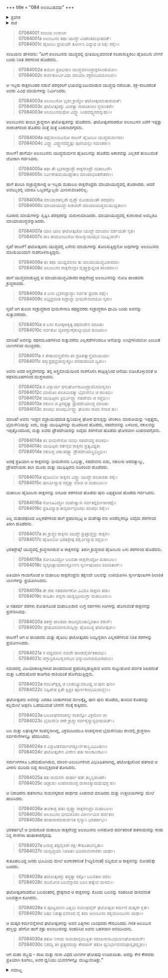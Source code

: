 +++
title = "084 ಅಲಂಬುಷವಧಃ"
+++

<details><summary>ಪ್ರವೇಶ</summary>


।।   ಓಂ ಓಂ ನಮೋ ನಾರಾಯಣಾಯ।।   ಶ್ರೀ ವೇದವ್ಯಾಸಾಯ ನಮಃ ।।

ಶ್ರೀ ಕೃಷ್ಣದ್ವೈಪಾಯನ ವೇದವ್ಯಾಸ ವಿರಚಿತ  

**ಶ್ರೀ ಮಹಾಭಾರತ**

**ದ್ರೋಣ ಪರ್ವ**

**ಜಯದ್ರಥವಧ ಪರ್ವ**

**ಅಧ್ಯಾಯ 84**

</details>

<details><summary>ಸಾರ</summary>

ಘಟೋತ್ಕಚನಿಂದ ಅಲಂಬುಸನ ವಧೆ (1-30).


</details>


> 07084001 ಸಂಜಯ ಉವಾಚ।   
07084001a ಅಲಂಬುಸಂ ತಥಾ ಯುದ್ಧೇ ವಿಚರಂತಮಭೀತವತ್।   
07084001c ಹೈಡಿಂಬಃ ಪ್ರಯಯೌ ತೂರ್ಣಂ ವಿವ್ಯಾಧ ಚ ಶಿತೈಃ ಶರೈಃ।।

ಸಂಜಯನು ಹೇಳಿದನು: “ಹೀಗೆ ಅಲಂಬುಸನು ಯುದ್ಧದಲ್ಲಿ ಭೀತಿಯಿಲ್ಲದವನಂತೆ ಸಂಚರಿಸುತ್ತಿರಲು ಹೈಡಿಂಬನು ಬೇಗನೆ ಬಂದು ನಿಶಿತ ಶರಗಳಿಂದ ಹೊಡೆದನು.

> 07084002a ತಯೋಃ ಪ್ರತಿಭಯಂ ಯುದ್ಧಮಾಸೀದ್ರಾಕ್ಷಸಸಿಂಹಯೋಃ।   
07084002c ಕುರ್ವತೋರ್ವಿವಿಧಾ ಮಾಯಾಃ ಶಕ್ರಶಂಬರಯೋರಿವ।।

ಆ ಇಬ್ಬರು ರಾಕ್ಷಸಸಿಂಹರ ನಡುವೆ ಪರಸ್ಪರರಿಗೆ ಭಯವನ್ನುಂಟುಮಾಡುವ ಯುದ್ಧವು ನಡೆಯಿತು. ಶಕ್ರ-ಶಂಬರರಂತೆ ಅವರು ವಿವಿಧ ಮಾಯೆಗಳನ್ನು ನಿರ್ಮಿಸಿದರು.

> 07084003a ಅಲಂಬುಸೋ ಭೃಶಂ ಕ್ರುದ್ಧೋ ಘಟೋತ್ಕಚಮತಾಡಯತ್।   
07084003c ಘಟೋತ್ಕಚಸ್ತು ವಿಂಶತ್ಯಾ ನಾರಾಚಾನಾಂ ಸ್ತನಾಂತರೇ।   
07084003e ಅಲಂಬುಸಮಥೋ ವಿದ್ಧ್ವಾ ಸಿಂಹವದ್ವ್ಯನದನ್ಮುಹುಃ।।

ಅಲಂಬುಸನು ತುಂಬಾ ಕ್ರುದ್ಧನಾಗಿ ಘಟೋತ್ಕಚನನ್ನು ಹೊಡೆದನು. ಘಟೋತ್ಕಚನಾದರೋ ಅಲಂಬುಸನ ಎದೆಗೆ ಇಪ್ಪತ್ತು ನಾರಾಚಗಳಿಂದ ಹೊಡೆದು ಮತ್ತೆ ಮತ್ತೆ ಸಿಂಹನಾದಗೈದನು.

> 07084004a ತಥೈವಾಲಂಬುಸೋ ರಾಜನ್ ಹೈಡಿಂಬಂ ಯುದ್ಧದುರ್ಮದಂ।  
07084004c ವಿದ್ಧ್ವಾ ವಿದ್ಧ್ವಾನದದ್ಧೃಷ್ಟಃ ಪೂರಯನ್ಖಂ ಸಮಂತತಃ।।

ರಾಜನ್! ಹಾಗೆಯೇ ಅಲಂಬುಸನು ಯುದ್ಧದುರ್ಮದ ಹೈಡಿಂಬನನ್ನು ಹೊಡೆದು ಆಕಾಶವನ್ನು ಎಲ್ಲಕಡೆ ತುಂಬುವಂತೆ ಜೋರಾಗಿ ಗರ್ಜಿಸಿದನು.

> 07084005a ತಥಾ ತೌ ಭೃಶಸಂಕ್ರುದ್ಧೌ ರಾಕ್ಷಸೇಂದ್ರೌ ಮಹಾಬಲೌ।   
07084005c ನಿರ್ವಿಶೇಷಮಯುಧ್ಯೇತಾಂ ಮಾಯಾಭಿರಿತರೇತರಂ।।

ಹಾಗೆ ತುಂಬಾ ಸಂಕ್ರುದ್ಧರಾಗಿದ್ದ ಆ ಇಬ್ಬರು ಮಹಾಬಲ ರಾಕ್ಷಸೇಂದ್ರರು ಮಾಯಾಯುದ್ಧದಲ್ಲಿ ತೊಡಗಿದರು. ಆದರೆ ಅವರಿಬ್ಬರಲ್ಲಿ ಯಾರೂ ಒಬ್ಬರನ್ನೊಬ್ಬರು ಮೀರಿಸುವಂತಿರಲಿಲ್ಲ.

> 07084006a ಮಾಯಾಶತಸೃಜೌ ದೃಪ್ತೌ ಮೋಹಯಂತೌ ಪರಸ್ಪರಂ।   
07084006c ಮಾಯಾಯುದ್ಧೇ ಸುಕುಶಲೌ ಮಾಯಾಯುದ್ಧಮಯುಧ್ಯತಾಂ।।

ನೂರಾರು ಮಾಯೆಗಳನ್ನು ಸೃಷ್ಟಿಸಿ ಪರಸ್ಪರರನ್ನು ಮರುಳುಮಾಡಿದರು. ಮಾಯಾಯುದ್ಧದಲ್ಲಿ ಕುಶಲರಾದ ಅವಬ್ಬರೂ ಮಾಯಾಯುದ್ಧವನ್ನಾಡಿದರು.

> 07084007a ಯಾಂ ಯಾಂ ಘಟೋತ್ಕಚೋ ಯುದ್ಧೇ ಮಾಯಾಂ ದರ್ಶಯತೇ ನೃಪ।   
07084007c ತಾಂ ತಾಮಲಂಬುಸೋ ರಾಜನ್ಮಾಯಯೈವ ನಿಜಘ್ನಿವಾನ್।

ನೃಪ! ರಾಜನ್! ಘಟೋತ್ಕಚನು ಯುದ್ಧದಲ್ಲಿ ಏನೇನು ಮಾಯೆಗಳನ್ನು ತೋರಿಸುತ್ತಿದ್ದನೋ ಅವುಗಳನ್ನು ಅಲಂಬುಸನು ಮಾಯೆಯಿಂದಲೇ ನಾಶಗೊಳಿಸುತ್ತಿದ್ದನು.

> 07084008a ತಂ ತಥಾ ಯುಧ್ಯಮಾನಂ ತು ಮಾಯಾಯುದ್ಧವಿಶಾರದಂ।   
07084008c ಅಲಂಬುಸಂ ರಾಕ್ಷಸೇಂದ್ರಂ ದೃಷ್ಟ್ವಾಕ್ರುಧ್ಯಂತ ಪಾಂಡವಾಃ।।

ಹಾಗೆ ಯುದ್ಧಮಾಡುತ್ತಿದ್ದ ಆ ಮಾಯಾಯುದ್ಧವಿಶಾರದ ರಾಕ್ಷಸೇಂದ್ರ ಅಲಂಬುಸನನ್ನು ನೋಡಿ ಪಾಂಡವರು ಕ್ರುದ್ಧರಾದರು.

> 07084009a ತ ಏನಂ ಭೃಶಸಂಕ್ರುದ್ಧಾಃ ಸರ್ವತಃ ಪ್ರವರಾ ರಥೈಃ।   
07084009c ಅಭ್ಯದ್ರವಂತ ಸಂಕ್ರುದ್ಧಾ ಭೀಮಸೇನಾದಯೋ ನೃಪ।।

ನೃಪ! ಆಗ ತುಂಬಾ ಸಂಕ್ರುದ್ಧರಾದ ಭೀಮಸೇನಾದಿ ರಥಪ್ರವರರು ಸಂಕ್ರುದ್ಧರಾಗಿ ಧಾವಿಸಿ ಬಂದು ಅವನನ್ನು ಸುತ್ತುವರೆದರು.

> 07084010a ತ ಏನಂ ಕೋಷ್ಠಕೀಕೃತ್ಯ ರಥವಂಶೇನ ಮಾರಿಷ।   
07084010c ಸರ್ವತೋ ವ್ಯಕಿರನ್ಬಾಣೈರುಲ್ಕಾಭಿರಿವ ಕುಂಜರಂ।।

ಮಾರಿಷ! ಅವನನ್ನು ರಥಸಮೂಹಗಳಿಂದ ಸುತ್ತುವರೆದು ಎಲ್ಲಕಡೆಗಳಿಂದಲೂ ಆನೆಯನ್ನು ಉಲ್ಕೆಗಳಿಂದಲೋ ಎಂಬಂತೆ ಬಾಣಗಳಿಂದ ಮುಚ್ಚಿದರು.

> 07084011a ಸ ತೇಷಾಮಸ್ತ್ರವೇಗಂ ತಂ ಪ್ರತಿಹತ್ಯಾಸ್ತ್ರಮಾಯಯಾ।   
07084011c ತಸ್ಮಾದ್ರಥವ್ರಜಾನ್ಮುಕ್ತೋ ವನದಾಹಾದಿವ ದ್ವಿಪಃ।।

ಅವನು ಅವರ ಅಸ್ತ್ರವೇಗವನ್ನು ತನ್ನ ಅಸ್ತ್ರಮಾಯೆಯಿಂದ ನಾಶಗೊಳಿಸಿ ಕಾಡ್ಗಿಚ್ಚಿನಿಂದ ಆನೆಯು ಬಿಡಿಸಿಕೊಳ್ಳುವಂತೆ ಆ ರಥಸಮೂಹಗಳಿಂದ ಮುಕ್ತನಾದನು.

> 07084012a ಸ ವಿಸ್ಫಾರ್ಯ ಧನುರ್ಘೋರಮಿಂದ್ರಾಶನಿಸಮಸ್ವನಂ।   
07084012c ಮಾರುತಿಂ ಪಂಚವಿಂಶತ್ಯಾ ಭೈಮಸೇನಿಂ ಚ ಪಂಚಭಿಃ।   
07084012e ಯುಧಿಷ್ಠಿರಂ ತ್ರಿಭಿರ್ವಿದ್ಧ್ವಾ ಸಹದೇವಂ ಚ ಸಪ್ತಭಿಃ।।   
07084013a ನಕುಲಂ ಚ ತ್ರಿಸಪ್ತತ್ಯಾ ದ್ರುಪದೇಯಾಂಶ್ಚ ಮಾರಿಷ।   
07084013c ಪಂಚಭಿಃ ಪಂಚಭಿರ್ವಿದ್ಧ್ವಾ ಘೋರಂ ನಾದಂ ನನಾದ ಹ।।

ಮಾರಿಷ! ಅವನು ಇಂದ್ರನ ವಜ್ರಾಯುಧದಂತ ಧ್ವನಿಯುಳ್ಳ ಘೋರ ಧನುಸ್ಸನ್ನು ಟೇಂಕರಿಸಿ ಮಾರುತಿಯನ್ನು ಇಪ್ಪತ್ತೈದು, ಭೈಮಸೇನಿಯನ್ನು ಐದು, ಮತ್ತು ಯುಧಿಷ್ಠಿರನನ್ನು ಮೂರರಿಂದ ಹೊಡೆದು, ಸಹದೇವನನ್ನು ಏಳರಿಂದ, ನಕುಲನನ್ನು ಇಪ್ಪತ್ತೊಂದರಿಂದ, ಮತ್ತು ಐವರು ದ್ರೌಪದೇಯರನ್ನು ಐದೈದು ಶರಗಳಿಂದ ಹೊಡೆದು ಘೋರವಾಗಿ ಸಿಂಹನಾದಗೈದನು.

> 07084014a ತಂ ಭೀಮಸೇನೋ ನವಭಿಃ ಸಹದೇವಶ್ಚ ಪಂಚಭಿಃ।   
07084014c ಯುಧಿಷ್ಠಿರಃ ಶತೇನೈವ ರಾಕ್ಷಸಂ ಪ್ರತ್ಯವಿಧ್ಯತ।  
07084014e ನಕುಲಶ್ಚ ಚತುಃಷಷ್ಟ್ಯಾ ದ್ರೌಪದೇಯಾಸ್ತ್ರಿಭಿಸ್ತ್ರಿಭಿಃ।।

ಅದಕ್ಕೆ ಪ್ರತಿಯಾಗಿ ಆ ರಾಕ್ಷಸನನ್ನು ಭೀಮಸೇನನು ಒಂಭತ್ತು, ಸಹದೇವನು ಐದು, ನಕುಲನು ಅರವತ್ನಾಲ್ಕು, ದ್ರೌಪದೇಯರು ತಲಾ ಮೂರು ಮತ್ತು ಯುಧಿಷ್ಠಿರನು ನೂರರಿಂದ ಹೊಡೆದರು.

> 07084015a ಹೈಡಿಂಬೋ ರಾಕ್ಷಸಂ ವಿದ್ಧ್ವಾ ಯುದ್ಧೇ ಪಂಚಾಶತಾ ಶರೈಃ।   
07084015c ಪುನರ್ವಿವ್ಯಾಧ ಸಪ್ತತ್ಯಾ ನನಾದ ಚ ಮಹಾಬಲಃ।।

ಮಹಾಬಲ ಹೈಡಿಂಬನು ರಾಕ್ಷಸನನ್ನು ಐನೂರು ಶರಗಳಿಂದ ಹೊಡೆದು ಪುನಃ ಎಪ್ಪತ್ತರಿಂದ ಹೊಡೆದು ಗರ್ಜಿಸಿದನು.

> 07084016a ಸೋಽತಿವಿದ್ಧೋ ಮಹೇಷ್ವಾಸಃ ಸರ್ವತಸ್ತೈರ್ಮಹಾರಥೈಃ।   
07084016c ಪ್ರತಿವಿವ್ಯಾಧ ತಾನ್ಸರ್ವಾನ್ಪಂಚಭಿಃ ಪಂಚಭಿಃ ಶರೈಃ।।

ಎಲ್ಲ ಮಹಾರಥರಿಂದ ಎಲ್ಲಕಡೆಗಳಿಂದ ಹಾಗೆ ಪ್ರಹರಿಸಲ್ಪಟ್ಟ ಆ ಮಹೇಷ್ವಾಸನು ಅವರೆಲ್ಲರನ್ನೂ ಐದೈದು ಶರಗಳಿಂದ ತಿರುಗಿ ಹೊಡೆದನು.

> 07084017a ತಂ ಕ್ರುದ್ಧಂ ರಾಕ್ಷಸಂ ಯುದ್ಧೇ ಪ್ರತಿಕ್ರುದ್ಧಸ್ತು ರಾಕ್ಷಸಃ।   
07084017c ಹೈಡಿಂಬೋ ಭರತಶ್ರೇಷ್ಠ ಶರೈರ್ವಿವ್ಯಾಧ ಸಪ್ತಭಿಃ।।

ಭರತಶ್ರೇಷ್ಠ! ಯುದ್ಧದಲ್ಲಿ ಕ್ರುದ್ಧನಾಗಿರುವ ಆ ರಾಕ್ಷಸನನ್ನು ತಿರುಗಿ ಕ್ರುದ್ಧನಾದ ಹೈಡಿಂಬನು ಏಳು ಶರಗಳಿಂದ ಹೊಡೆದನು.

> 07084018a ಸೋಽತಿವಿದ್ಧೋ ಬಲವತಾ ರಾಕ್ಷಸೇಂದ್ರೋ ಮಹಾಬಲಃ।   
07084018c ವ್ಯಸೃಜತ್ಸಾಯಕಾಂಸ್ತೂರ್ಣಂ ಸ್ವರ್ಣಪುಂಖಾಂ ಶಿಲಾಶಿತಾನ್।।

ಅತಿಯಾಗಿ ಗಾಯಗೊಂಡ ಆ ಮಹಾಬಲ ರಾಕ್ಷಸೇಂದ್ರನು ತಕ್ಷಣವೇ ಬಲವನ್ನು ಉಪಯೋಗಿಸಿ ಸ್ವರ್ಣಪುಂಖಗಳ ಶಿಲಾಶಿತ ಬಾಣಗಳನ್ನು ಪ್ರಯೋಗಿಸಿದನು.

> 07084019a ತೇ ಶರಾ ನತಪರ್ವಾಣೋ ವಿವಿಶೂ ರಾಕ್ಷಸಂ ತದಾ।   
07084019c ರುಷಿತಾಃ ಪನ್ನಗಾ ಯದ್ವದ್ಗಿರಿಮುಗ್ರಾ ಮಹಾಬಲಾಃ।।

ಆ ನತಪರ್ವ ಶರಗಳು ರೋಷಗೊಂಡ ಮಹಾಬಲಶಾಲಿ ಉಗ್ರ ಸರ್ಪಗಳು ಗಿರಿಗಳನ್ನು ಹೊಗುವಂತೆ ರಾಕ್ಷಸನನ್ನು ಪ್ರವೇಶಿಸಿದವು.

> 07084020a ತತಸ್ತೇ ಪಾಂಡವಾ ರಾಜನ್ಸಮಂತಾನ್ನಿಶಿತಾಂ ಶರಾನ್।   
07084020c ಪ್ರೇಷಯಾಮಾಸುರುದ್ವಿಗ್ನಾ ಹೈಡಿಂಬಶ್ಚ ಘಟೋತ್ಕಚಃ।।

ರಾಜನ್! ಆಗ ಆ ಪಾಂಡವರು ಮತ್ತು ಹೈಡಿಂಬ ಘಟೋತ್ಕಚರು ಉದ್ವಿಗ್ನರಾಗಿ ಎಲ್ಲಕಡೆಗಳಿಂದ ನಿಶಿತ ಶರಗಳನ್ನು ಪ್ರಯೋಗಿಸಿದರು.

> 07084021a ಸ ವಧ್ಯಮಾನಃ ಸಮರೇ ಪಾಂಡವೈರ್ಜಿತಕಾಶಿಭಿಃ।   
07084021c ದಗ್ಧಾದ್ರಿಕೂಟಶೃಂಗಾಭಂ ಭಿನ್ನಾಂಜನಚಯೋಪಮಂ।।

ಸಮರದಲ್ಲಿ ವಿಜಯಾಕಾಂಕ್ಷಿಗಳಾದ ಪಾಂಡವರಿಂದ ಪ್ರಹರಿಸಲ್ಪಡುತ್ತಿರುವ ಅವನು ಸುಟ್ಟುಹೋದ ಪರ್ವತ ಶಿಖರದಂತೆ ಮತ್ತು ಒಡೆದುಹೋದ ಕಾಡಿಗೆಯ ರಾಶಿಯಂತೆ ಹೊಳೆಯುತ್ತಿದ್ದನು.

> 07084022a ಸಮುತ್ಕ್ಷಿಪ್ಯ ಚ ಬಾಹುಭ್ಯಾಮಾವಿಧ್ಯ ಚ ಪುನಃ ಪುನಃ।   
07084022c ನಿಷ್ಪಿಪೇಷ ಕ್ಷಿತೌ ಕ್ಷಿಪ್ರಂ ಪೂರ್ಣಕುಂಭಮಿವಾಶ್ಮನಿ।।

ಘಟೋತ್ಕಚನು ಅವನನ್ನು ಎರಡೂ ಬಾಹುಗಳಿಂದ ಮೇಲಕ್ಕೆತ್ತಿ, ಪುನಃ ಪುನಃ ಹೊಡೆದು, ತುಂಬಿದ ಕೊಡವನ್ನು ಕಲ್ಲಮೇಲೆ ಅಪ್ಪಳಿಸಿ ಒಡೆಯುವಂತೆ ಬೇಗನೇ ನೆಲಕ್ಕೆ ಕುಕ್ಕಿದನು.

> 07084023a ಬಲಲಾಘವಸಂಪನ್ನಃ ಸಂಪನ್ನೋ ವಿಕ್ರಮೇಣ ಚ।   
07084023c ಭೈಮಸೇನೀ ರಣೇ ಕ್ರುದ್ಧಃ ಸರ್ವಸೈನ್ಯಾನ್ಯಭೀಷಯತ್।।

ಬಲ ಮತ್ತು ಲಘುತ್ವಗಳ ಸಂಪನ್ನನಾಗಿದ್ದ, ವಿಕ್ರಮದಿಂದಲೂ ಸಂಪನ್ನನಾದ ಭೈಮಸೇನಿಯು ರಣದಲ್ಲಿ ಕ್ರುದ್ಧನಾಗಿ ಸರ್ವಸೇನೆಗಳನ್ನೂ ಹೆದರಿಸಿದನು.

> 07084024a ಸ ವಿಸ್ಫುಟಿತಸರ್ವಾಂಗಶ್ಚೂರ್ಣಿತಾಸ್ಥಿವಿಭೂಷಣಃ।   
07084024c ಘಟೋತ್ಕಚೇನ ವೀರೇಣ ಹತಃ ಸಾಲಕಟಂಕಟಃ।।

ಸರ್ವಾಂಗಗಳೂ ಒಡೆದುಹೋಗಿರುವ, ಮಾಂಸ-ಎಲುಬುಗಳಿಂದ ವಿಭೂಷಿತನಾಗಿದ್ದ, ಘಟೋತ್ಕಚನಿಂದ ಹತನಾದ ಆ ವೀರನು ಮುರಿದು ಬಿದ್ದ ಸಾಲವೃಕ್ಷದಂತೆ ತೋರಿದನು.

> 07084025a ತತಃ ಸುಮನಸಃ ಪಾರ್ಥಾ ಹತೇ ತಸ್ಮಿನ್ನಿಶಾಚರೇ।   
07084025c ಚುಕ್ರುಶುಃ ಸಿಂಹನಾದಾಂಶ್ಚ ವಾಸಾಂಸ್ಯಾದುಧುವುಶ್ಚ ಹ।।

ಆ ನಿಶಾಚರನು ಹತನಾಗಲು ಸುಮನಸ್ಕರಾದ ಪಾರ್ಥರು ಸಿಂಹನಾದ ಮಾಡಿದರು ಮತ್ತು ಉತ್ತರೀಯಗಳನ್ನು ಮೇಲೆ ಹಾರಿಸಿದರು.

> 07084026a ತಾವಕಾಶ್ಚ ಹತಂ ದೃಷ್ಟ್ವಾ ರಾಕ್ಷಸೇಂದ್ರಂ ಮಹಾಬಲಂ।   
07084026c ಅಲಂಬುಸಂ ಭೀಮರೂಪಂ ವಿಶೀರ್ಣಮಿವ ಪರ್ವತಂ।  
07084026e ಹಾಹಾಕಾರಮಕುರ್ವಂತ ಸೈನ್ಯಾನಿ ಭರತರ್ಷಭ।।

ಭರತರ್ಷಭ! ಆ ಭೀಮರೂಪ ಮಹಾಬಲ ರಾಕ್ಷಸೇಂದ್ರ ಅಲಂಬುಸನು ಸೀಳಿಹೋದ ಪರ್ವತದಂತೆ ಹತನಾದುದನ್ನು ಕಂಡು ನಿನ್ನ ಸೇನೆಗಳು ಹಾಹಾಕಾರಗೈದವು.

> 07084027a ಜನಾಶ್ಚ ತದ್ದದೃಶಿರೇ ರಕ್ಷಃ ಕೌತೂಹಲಾನ್ವಿತಾಃ।   
07084027c ಯದೃಚ್ಚಯಾ ನಿಪತಿತಂ ಭೂಮಾವಂಗಾರಕಂ ಯಥಾ।।

ಕುತೂಹಲವಿದ್ದ ಜನರು ಭೂಮಿಯ ಮೇಲೆ ಅಂಗಾರಕನಂತೆ (ಇದ್ದಿಲಿನಂತೆ) ಬಿದ್ದಿರುವ ಆ ರಾಕ್ಷಸನನ್ನು ನೋಡಲಿಕ್ಕೇ ಬಂದರು.

> 07084028a ಘಟೋತ್ಕಚಸ್ತು ತದ್ಧತ್ವಾ ರಕ್ಷೋ ಬಲವತಾಂ ವರಂ।   
07084028c ಮುಮೋಚ ಬಲವನ್ನಾದಂ ಬಲಂ ಹತ್ವೇವ ವಾಸವಃ।।

ಘಟೋತ್ಕಚನಾದರೋ ಬಲವಂತರಲ್ಲಿ ಶ್ರೇಷ್ಠನಾದ ಆ ರಾಕ್ಷಸನನ್ನು ಕೊಂದು ಬಲನನ್ನು ಸಂಹರಿಸಿದ ವಾಸವನಂತೆ ಬಲವತ್ತಾಗಿ ಕೂಗಿದನು.

> 07084029a ಸ ಪೂಜ್ಯಮಾನಃ ಪಿತೃಭಿಃ ಸಬಾಂಧವೈರ್
	ಘಟೋತ್ಕಚಃ ಕರ್ಮಣಿ ದುಷ್ಕರೇ ಕೃತೇ।   
> 07084029c ರಿಪುಂ ನಿಹತ್ಯಾಭಿನನಂದ ವೈ ತದಾ
	ಅಲಂಬುಸಂ ಪಕ್ವಮಲಂಬುಸಂ ಯಥಾ।।   

ಆ ದುಷ್ಕರ ಕರ್ಮವನ್ನೆಸಗಿದ ಘಟೋತ್ಕಚನನ್ನು ಅವನ ಪಿತೃಗಳು ಬಾಂಧವರು ಗೌರವಿಸಿದರು. ಗಳಿತ ಅಲಂಬುಸ ಹಣ್ಣನ್ನು ಹೇಗೋ ಹಾಗೆ ಶತ್ರು ಅಲಂಬುಸನನ್ನು ಸಂಹರಿಸಿದ ಅವನು ಬಹಳವಾಗಿ ಆನಂದಿಸಿದನು.

> 07084030a ತತೋ ನಿನಾದಃ ಸುಮಹಾನ್ಸಮುತ್ಥಿತಃ
	ಸಶಂಖನಾನಾವಿಧಬಾಣಘೋಷವಾನ್।   
> 07084030c ನಿಶಮ್ಯ ತಂ ಪ್ರತ್ಯನದಂಸ್ತು ಕೌರವಾಸ್
	ತತೋ ಧ್ವನಿರ್ಭುವನಮಥಾಸ್ಪೃಶದ್ಭೃಶಂ।।  

ಆಗ ಮಹಾ ಶಬ್ಧವು - ಶಂಖ ಮತ್ತು ನಾನಾ ವಿಧದ ಬಾಣಗಳ ಘೋಷವು ಉಂಟಾಯಿತು. ಅದನ್ನು ಕೇಳಿ ಕೌರವರು ಪ್ರತಿಯಾಗಿ ಕೂಗಲು, ಅವರ ಧ್ವನಿಯು ಭುವನಗಳನ್ನೂ ಮುಟ್ಟುವಂತಿತ್ತು.”


<details><summary>ಸಮಾಪ್ತಿ</summary>


ಇತಿ ಶ್ರೀ ಮಹಾಭಾರತೇ ದ್ರೋಣ ಪರ್ವಣಿ ಜಯದ್ರಥವಧ ಪರ್ವಣಿ ಅಲಂಬುಷವಧೇ ಚತುರಾಶೀತಿತಮೋಽಧ್ಯಾಯಃ।।  
ಇದು ಶ್ರೀ ಮಹಾಭಾರತದಲ್ಲಿ ದ್ರೋಣ ಪರ್ವದಲ್ಲಿ ಜಯದ್ರಥವಧ ಪರ್ವದಲ್ಲಿ ಅಲಂಬುಷವಧೆ ಎನ್ನುವ ಎಂಭತ್ನಾಲ್ಕನೇ ಅಧ್ಯಾಯವು.


</details>
